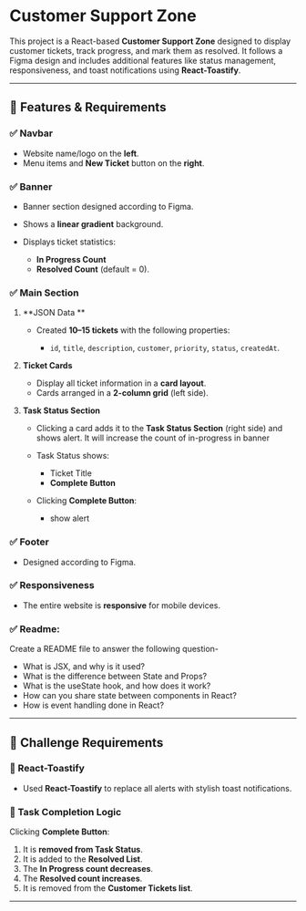 # Customer Support Zone

This project is a React-based **Customer Support Zone** designed to display customer tickets, track progress, and mark them as resolved. It follows a Figma design and includes additional features like status management, responsiveness, and toast notifications using **React-Toastify**.

---

## 📌 Features & Requirements 

### ✅ Navbar 

* Website name/logo on the **left**.
* Menu items and **New Ticket** button on the **right**.

### ✅ Banner

* Banner section designed according to Figma.
* Shows a **linear gradient** background.
* Displays ticket statistics:

  * **In Progress Count**
  * **Resolved Count** (default = 0).

### ✅ Main Section

1. **JSON Data **

   * Created **10–15 tickets** with the following properties:

     * `id`, `title`, `description`, `customer`, `priority`, `status`, `createdAt`.

2. **Ticket Cards**

   * Display all ticket information in a **card layout**.
   * Cards arranged in a **2-column grid** (left side).

3. **Task Status Section**

   * Clicking a card adds it to the **Task Status Section** (right side) and shows alert. It will increase the count of in-progress in banner
   * Task Status shows:

     * Ticket Title
     * **Complete Button**
   * Clicking **Complete Button**:

     * show alert
     


### ✅ Footer 

* Designed according to Figma.

### ✅ Responsiveness 

* The entire website is **responsive** for mobile devices.

### ✅ Readme: 
Create a README file to answer the following question-

 - What is JSX, and why is it used?
 - What is the difference between State and Props?
 - What is the useState hook, and how does it work?
 - How can you share state between components in React?
 - How is event handling done in React?

---

### 

## 📌 Challenge Requirements 

### 🔔 React-Toastify 

* Used **React-Toastify** to replace all alerts with stylish toast notifications.

### 📝 Task Completion Logic 

Clicking **Complete Button**:

1. It is **removed from Task Status**. 
2. It is added to the **Resolved List**. 
3. The **In Progress count decreases**. 
4. The **Resolved count increases**. 
5. It is removed from the **Customer Tickets list**. 


---


